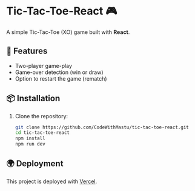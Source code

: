 # Tic-Tac-Toe-React 🎮

A simple Tic-Tac-Toe (XO) game built with **React**.

## 🚀 Features

- Two-player game-play
- Game-over detection (win or draw)
- Option to restart the game (rematch)

## 📦 Installation

1. Clone the repository:

   ```bash
   git clone https://github.com/CodeWithMastu/tic-tac-toe-react.git
   cd tic-tac-toe-react
   npm install
   npm run dev
   ```

## 🌍 Deployment

This project is deployed with [Vercel](https://tic-tac-toe-react-puce-five.vercel.app/).  

